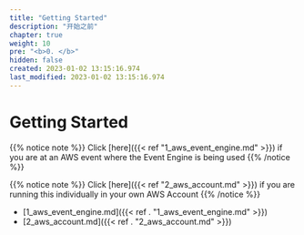 ```yaml
---
title: "Getting Started"
description: "开始之前"
chapter: true
weight: 10
pre: "<b>0. </b>"
hidden: false
created: 2023-01-02 13:15:16.974
last_modified: 2023-01-02 13:15:16.974
---
```


# Getting Started

{{% notice note %}}
Click [here]({{< ref "1_aws_event_engine.md" >}}) if you are at an AWS event where the Event Engine is being used
{{% /notice %}}

{{% notice note %}}
Click [here]({{< ref "2_aws_account.md" >}}) if you are running this individually in your own AWS Account
{{% /notice %}}


- [1_aws_event_engine.md]({{< ref . "1_aws_event_engine.md" >}}) 
- [2_aws_account.md]({{< ref . "2_aws_account.md" >}}) 


